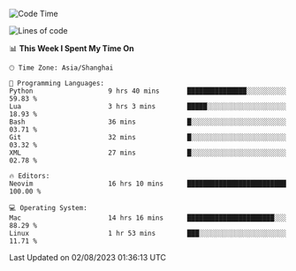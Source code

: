 <!--START_SECTION:waka-->
![Code Time](http://img.shields.io/badge/Code%20Time-1%2C475%20hrs%201%20min-blue)

![Lines of code](https://img.shields.io/badge/From%20Hello%20World%20I%27ve%20Written-272.1%20thousand%20lines%20of%20code-blue)

📊 **This Week I Spent My Time On** 

```text
🕑︎ Time Zone: Asia/Shanghai

💬 Programming Languages: 
Python                   9 hrs 40 mins       ███████████████░░░░░░░░░░   59.83 % 
Lua                      3 hrs 3 mins        █████░░░░░░░░░░░░░░░░░░░░   18.93 % 
Bash                     36 mins             █░░░░░░░░░░░░░░░░░░░░░░░░   03.71 % 
Git                      32 mins             █░░░░░░░░░░░░░░░░░░░░░░░░   03.32 % 
XML                      27 mins             █░░░░░░░░░░░░░░░░░░░░░░░░   02.78 % 

🔥 Editors: 
Neovim                   16 hrs 10 mins      █████████████████████████   100.00 % 

💻 Operating System: 
Mac                      14 hrs 16 mins      ██████████████████████░░░   88.29 % 
Linux                    1 hr 53 mins        ███░░░░░░░░░░░░░░░░░░░░░░   11.71 % 
```


 Last Updated on 02/08/2023 01:36:13 UTC
<!--END_SECTION:waka-->
